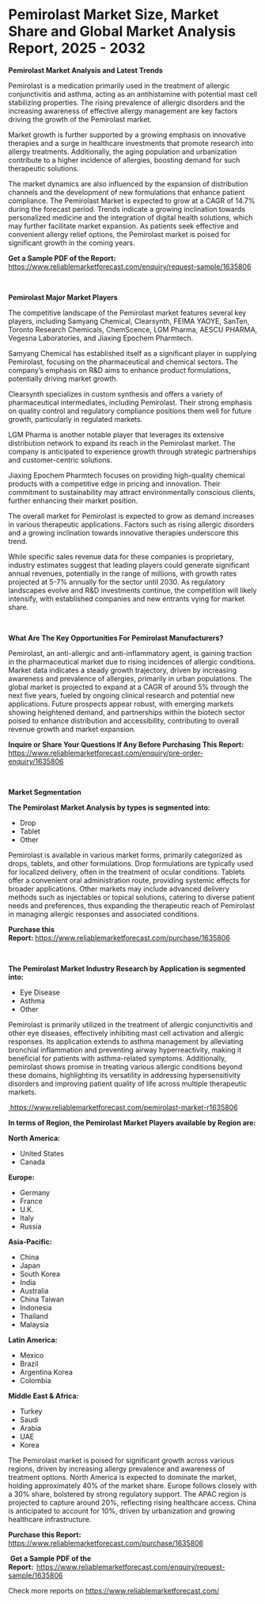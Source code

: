 <p><h1>Pemirolast Market Size, Market Share and Global Market Analysis Report, 2025 - 2032</h1></p><p><strong>Pemirolast Market Analysis and Latest Trends</strong></p>
<p><p>Pemirolast is a medication primarily used in the treatment of allergic conjunctivitis and asthma, acting as an antihistamine with potential mast cell stabilizing properties. The rising prevalence of allergic disorders and the increasing awareness of effective allergy management are key factors driving the growth of the Pemirolast market. </p><p>Market growth is further supported by a growing emphasis on innovative therapies and a surge in healthcare investments that promote research into allergy treatments. Additionally, the aging population and urbanization contribute to a higher incidence of allergies, boosting demand for such therapeutic solutions. </p><p>The market dynamics are also influenced by the expansion of distribution channels and the development of new formulations that enhance patient compliance. The Pemirolast Market is expected to grow at a CAGR of 14.7% during the forecast period. Trends indicate a growing inclination towards personalized medicine and the integration of digital health solutions, which may further facilitate market expansion. As patients seek effective and convenient allergy relief options, the Pemirolast market is poised for significant growth in the coming years.</p></p>
<p><strong>Get a Sample PDF of the Report:&nbsp;</strong> <a href="https://www.reliablemarketforecast.com/enquiry/request-sample/1635806?utm_campaign=3049&utm_medium=2&utm_source=Github&utm_content=ia&utm_term=08032025&utm_id=pemirolast">https://www.reliablemarketforecast.com/enquiry/request-sample/1635806</a></p>
<p>&nbsp;</p>
<p><strong>Pemirolast Major Market Players</strong></p>
<p><p>The competitive landscape of the Pemirolast market features several key players, including Samyang Chemical, Clearsynth, FEIMA YAOYE, SanTen, Toronto Research Chemicals, ChemScence, LGM Pharma, AESCU PHARMA, Vegesna Laboratories, and Jiaxing Epochem Pharmtech. </p><p>Samyang Chemical has established itself as a significant player in supplying Pemirolast, focusing on the pharmaceutical and chemical sectors. The company’s emphasis on R&D aims to enhance product formulations, potentially driving market growth.</p><p>Clearsynth specializes in custom synthesis and offers a variety of pharmaceutical intermediates, including Pemirolast. Their strong emphasis on quality control and regulatory compliance positions them well for future growth, particularly in regulated markets.</p><p>LGM Pharma is another notable player that leverages its extensive distribution network to expand its reach in the Pemirolast market. The company is anticipated to experience growth through strategic partnerships and customer-centric solutions.</p><p>Jiaxing Epochem Pharmtech focuses on providing high-quality chemical products with a competitive edge in pricing and innovation. Their commitment to sustainability may attract environmentally conscious clients, further enhancing their market position.</p><p>The overall market for Pemirolast is expected to grow as demand increases in various therapeutic applications. Factors such as rising allergic disorders and a growing inclination towards innovative therapies underscore this trend.</p><p>While specific sales revenue data for these companies is proprietary, industry estimates suggest that leading players could generate significant annual revenues, potentially in the range of millions, with growth rates projected at 5-7% annually for the sector until 2030. As regulatory landscapes evolve and R&D investments continue, the competition will likely intensify, with established companies and new entrants vying for market share.</p></p>
<p>&nbsp;</p>
<p><strong>What Are The Key Opportunities For Pemirolast Manufacturers?</strong></p>
<p><p>Pemirolast, an anti-allergic and anti-inflammatory agent, is gaining traction in the pharmaceutical market due to rising incidences of allergic conditions. Market data indicates a steady growth trajectory, driven by increasing awareness and prevalence of allergies, primarily in urban populations. The global market is projected to expand at a CAGR of around 5% through the next five years, fueled by ongoing clinical research and potential new applications. Future prospects appear robust, with emerging markets showing heightened demand, and partnerships within the biotech sector poised to enhance distribution and accessibility, contributing to overall revenue growth and market expansion.</p></p>
<p><strong>Inquire or Share Your Questions If Any Before Purchasing This Report:</strong> <a href="https://www.reliablemarketforecast.com/enquiry/pre-order-enquiry/1635806?utm_campaign=3049&utm_medium=2&utm_source=Github&utm_content=ia&utm_term=08032025&utm_id=pemirolast">https://www.reliablemarketforecast.com/enquiry/pre-order-enquiry/1635806</a></p>
<p>&nbsp;</p>
<p><strong>Market Segmentation</strong></p>
<p><strong>The Pemirolast Market Analysis by types is segmented into:</strong></p>
<p><ul><li>Drop</li><li>Tablet</li><li>Other</li></ul></p>
<p><p>Pemirolast is available in various market forms, primarily categorized as drops, tablets, and other formulations. Drop formulations are typically used for localized delivery, often in the treatment of ocular conditions. Tablets offer a convenient oral administration route, providing systemic effects for broader applications. Other markets may include advanced delivery methods such as injectables or topical solutions, catering to diverse patient needs and preferences, thus expanding the therapeutic reach of Pemirolast in managing allergic responses and associated conditions.</p></p>
<p><strong>Purchase this Report:&nbsp;</strong><a href="https://www.reliablemarketforecast.com/purchase/1635806?utm_campaign=3049&utm_medium=2&utm_source=Github&utm_content=ia&utm_term=08032025&utm_id=pemirolast">https://www.reliablemarketforecast.com/purchase/1635806</a></p>
<p>&nbsp;</p>
<p><strong>The Pemirolast Market Industry Research by Application is segmented into:</strong></p>
<p><ul><li>Eye Disease</li><li>Asthma</li><li>Other</li></ul></p>
<p><p>Pemirolast is primarily utilized in the treatment of allergic conjunctivitis and other eye diseases, effectively inhibiting mast cell activation and allergic responses. Its application extends to asthma management by alleviating bronchial inflammation and preventing airway hyperreactivity, making it beneficial for patients with asthma-related symptoms. Additionally, pemirolast shows promise in treating various allergic conditions beyond these domains, highlighting its versatility in addressing hypersensitivity disorders and improving patient quality of life across multiple therapeutic markets.</p></p>
<p><a href="https://www.reliablemarketforecast.com/pemirolast-market-r1635806?utm_campaign=3049&utm_medium=2&utm_source=Github&utm_content=ia&utm_term=08032025&utm_id=pemirolast">&nbsp;https://www.reliablemarketforecast.com/pemirolast-market-r1635806</a></p>
<p><strong>In terms of Region, the Pemirolast Market Players available by Region are:</strong></p>
<p>
    <p> <strong> North America: </strong>
        <ul>
            <li>United States</li>
            <li>Canada</li>
        </ul>
        </p> 
    <p> <strong> Europe: </strong>
        <ul>
            <li>Germany</li>
            <li>France</li>
            <li>U.K.</li>
            <li>Italy</li>
            <li>Russia</li>
        </ul>
        </p> 
    <p> <strong> Asia-Pacific: </strong>
        <ul>
            <li>China</li>
            <li>Japan</li>
            <li>South Korea</li>
            <li>India</li>
            <li>Australia</li>
            <li>China Taiwan</li>
            <li>Indonesia</li>
            <li>Thailand</li>
            <li>Malaysia</li>
        </ul>
        </p> 
    <p> <strong> Latin America: </strong>
        <ul>
            <li>Mexico</li>
            <li>Brazil</li>
            <li>Argentina Korea</li>
            <li>Colombia</li>
        </ul>
        </p> 
    <p> <strong> Middle East & Africa: </strong>
        <ul>
            <li>Turkey</li>
            <li>Saudi</li>
            <li>Arabia</li>
            <li>UAE</li>
            <li>Korea</li>
        </ul>
    </p>
    </p>
<p><p>The Pemirolast market is poised for significant growth across various regions, driven by increasing allergy prevalence and awareness of treatment options. North America is expected to dominate the market, holding approximately 40% of the market share. Europe follows closely with a 30% share, bolstered by strong regulatory support. The APAC region is projected to capture around 20%, reflecting rising healthcare access. China is anticipated to account for 10%, driven by urbanization and growing healthcare infrastructure.</p></p>
<p><strong>Purchase this Report: </strong><a href="https://www.reliablemarketforecast.com/purchase/1635806?utm_campaign=3049&utm_medium=2&utm_source=Github&utm_content=ia&utm_term=08032025&utm_id=pemirolast">https://www.reliablemarketforecast.com/purchase/1635806</a></p>
<p>&nbsp;<strong>Get a Sample PDF of the Report:&nbsp;&nbsp;</strong><a href="https://www.reliablemarketforecast.com/enquiry/request-sample/1635806?utm_campaign=3049&utm_medium=2&utm_source=Github&utm_content=ia&utm_term=08032025&utm_id=pemirolast">https://www.reliablemarketforecast.com/enquiry/request-sample/1635806</a></p>
<p><strong></strong></p>
<p>Check more reports on <a href="https://www.reliablemarketforecast.com/?utm_campaign=3049&utm_medium=2&utm_source=Github&utm_content=ia&utm_term=08032025&utm_id=pemirolast">https://www.reliablemarketforecast.com/</a></p>